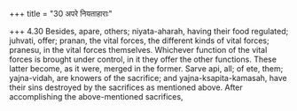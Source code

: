 +++
title = "30 अपरे नियताहाराः"

+++
4.30 Besides, apare, others; niyata-aharah, having their food regulated;
juhvati, offer; pranan, the vital forces, the different kinds of vital
forces; pranesu, in the vital forces themselves. Whichever function of
the vital forces is brought under control, in it they offer the other
functions. These latter become, as it were, merged in the former. Sarve
api, all; of ete, them; yajna-vidah, are knowers of the sacrifice; and
yajna-ksapita-kamasah, have their sins destroyed by the sacrifices as
mentioned above. After accomplishing the above-mentioned sacrifices,
